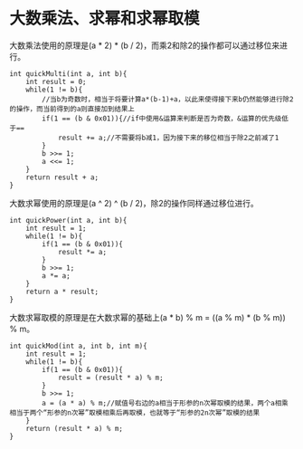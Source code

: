 # 大数乘法、求幂和求幂取模

大数乘法使用的原理是(a * 2) * (b / 2)，而乘2和除2的操作都可以通过移位来进行。

```
int quickMulti(int a, int b){
	int result = 0;
	while(1 != b){
		//当b为奇数时，相当于将要计算a*(b-1)+a，以此来使得接下来b仍然能够进行除2的操作，而当前得到的a则直接加到结果上
		if(1 == (b & 0x01)){//if中使用&运算来判断是否为奇数，&运算的优先级低于==
			result += a;//不需要将b减1，因为接下来的移位相当于除2之前减了1
		}
		b >>= 1;
		a <<= 1;
	}
	return result + a;
}
```

大数求幂使用的原理是(a ^ 2) ^ (b / 2)，除2的操作同样通过移位进行。

```
int quickPower(int a, int b){
	int result = 1;
	while(1 != b){
		if(1 == (b & 0x01)){
			result *= a;
		}
		b >>= 1;
		a *= a;
	}
	return a * result;
}
```

大数求幂取模的原理是在大数求幂的基础上(a * b) % m = ((a % m) * (b % m)) % m。

```
int quickMod(int a, int b, int m){
	int result = 1;
	while(1 != b){
		if(1 == (b & 0x01)){
			result = (result * a) % m;
		}
		b >>= 1;
		a = (a * a) % m;//赋值号右边的a相当于形参的n次幂取模的结果，两个a相乘相当于两个“形参的n次幂”取模相乘后再取模，也就等于“形参的2n次幂”取模的结果
	}
	return (result * a) % m;
}
```